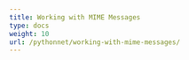 ```yaml
---
title: Working with MIME Messages
type: docs
weight: 10
url: /pythonnet/working-with-mime-messages/
---
```



